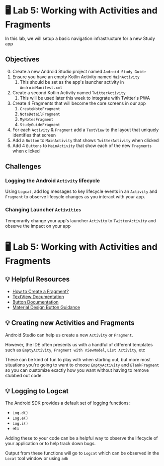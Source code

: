 # 🖥 Lab 5: Working with Activities and Fragments
In this lab, we will setup a basic navigation infrastructure for a new Study app

## Objectives
0. Create a new Android Studio project named `Android Study Guide`
1. Ensure you have an empty Kotlin Activity named `MainActivity`
    1. This should be set as the app's launcher activity in `AndroidManifest.xml`
2. Create a second Kotlin Activity named `TwitterActivity`
    1. This will be used later this week to integrate with Twitter's PWA
3. Create 4 Fragments that will become the core screens in our app
    1. `CreateNoteFragment`
    2. `NoteDetailFragment`
    3. `MyNotesFragment`
    4. `StudyGuideFragment`
4. For each `Activity` & `Fragment` add a `TextView` to the layout that uniquely identifies that screen
5. Add a `Button` to `MainActivity` that shows `TwitterActivity` when clicked
6. Add 4 `Buttons` to `MainActivity` that show each of the new `Fragments` when clicked

## Challenges
### Logging the Android `Activity` lifecycle
Using `Logcat`, add log messages to key lifecycle events in an `Activity` and `Fragment` to observe lifecycle changes as you interact with your app.

### Changing Launcher `Activities`
Temporarily change your app's launcher `Activity` to `TwitterActivity` and observe the impact on your app

# 🖥 Lab 5: Working with Activities and Fragments

## 💡 Helpful Resources
- [How to Create a Fragment?](https://developer.android.com/guide/fragments/create)
- [TextView Documentation](https://developer.android.com/reference/android/widget/TextView)
- [Button Documentation](https://developer.android.com/reference/android/widget/Button)
- [Material Design Button Guidance](https://material.io/components/buttons)

## 💡 Creating new Activities and Fragments
Android Studio can help us create a new `Activity` or `Fragment`.

However, the IDE often presents us with a handful of different templates such as `EmptyActivity`, `Fragment with ViewModel`, `List Activity`, etc

These can be kind of fun to play with when starting out, but more most situations you're going to want to choose `EmptyActivity` and `BlankFragment` so you can customize exactly how you want without having to remove stubbed out code.

## 💡 Logging to Logcat
The Android SDK provides a default set of logging functions:
- `Log.d()`
- `Log.e()`
- `Log.i()`
- etc

Adding these to your code can be a helpful way to observe the lifecycle of your application or to help track down bugs.

Output from these functions will go to `Logcat` which can be observed in the `Locat` tool window or using `adb`